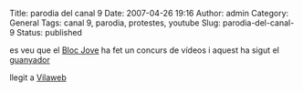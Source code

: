 Title: parodia del canal 9
Date: 2007-04-26 19:16
Author: admin
Category: General
Tags: canal 9, parodia, protestes, youtube
Slug: parodia-del-canal-9
Status: published

es veu que el <a href="http://www.blocjove.org/web/" target="_blank" rel="noopener">Bloc Jove</a> ha fet un concurs de vídeos i aquest ha sigut el <a href="http://www.youtube.com/watch?v=Bd6_EH3KbsM" target="_blank" rel="noopener">guanyador</a>

llegit a <a href="http://www.vilaweb.cat/www/noticia?p_idcmp=2371886" target="_blank" rel="noopener">Vilaweb</a>
